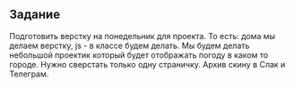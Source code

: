 ## Задание

Подготовить верстку на понедельник для проекта. То есть: дома мы делаем верстку,
js - в классе будем делать.
Мы будем делать небольшой проектик который будет отображать погоду в каком то городе.
Нужно сверстать только одну страничку. Архив скину в Слак и Телеграм.

